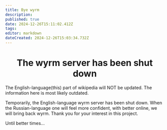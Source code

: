 ```yaml
---
title: Bye wyrm
description: 
published: true
date: 2024-12-26T15:11:02.412Z
tags: 
editor: markdown
dateCreated: 2024-12-26T15:03:34.732Z
---
```


# <center> The wyrm server has been shut down

The English-language(this) part of wikipedia will NOT be updated. The information here is most likely outdated. 

Temporarily, the English-language wyrm server has been shut down. When the Russian-language one will feel more confident, with better online, we will bring back wyrm. Thank you for your interest in this project.

Until better times...